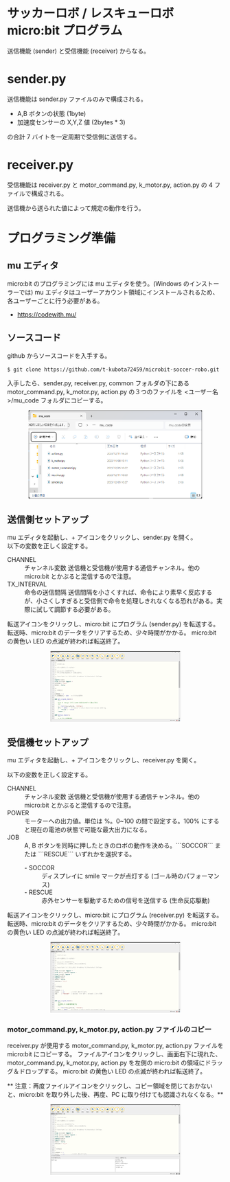 # サッカーロボ / レスキューロボ micro:bit プログラム

送信機能 (sender) と受信機能 (receiver) からなる。

# sender.py

送信機能は sender.py ファイルのみで構成される。

- A,B ボタンの状態 (1byte)
- 加速度センサーの X,Y,Z 値 (2bytes * 3)

の合計 7 バイトを一定周期で受信側に送信する。

# receiver.py

受信機能は receiver.py と motor_command.py, k_motor.py, action.py の 4 ファイルで構成される。

送信機から送られた値によって規定の動作を行う。

# プログラミング準備

## mu エディタ

micro:bit のプログラミングには mu エディタを使う。(Windows のインストーラーでは) mu エディタはユーザーアカウント領域にインストールされるため、各ユーザーごとに行う必要がある。

 - https://codewith.mu/

## ソースコード

github からソースコードを入手する。

```
$ git clone https://github.com/t-kubota72459/microbit-soccer-robo.git
```

入手したら、sender.py, receiver.py, common フォルダの下にある motor_command.py, k_motor.py, action.py の３つのファイルを <ユーザー名>/mu_code フォルダにコピーする。

<center>
<img src="./images/step1.png" width="80%">
</center>

## 送信側セットアップ

mu エディタを起動し、+ アイコンをクリックし、sender.py を開く。  
以下の変数を正しく設定する。

<dl>
<dt>CHANNEL</dt>
<dd>チャンネル変数  
送信機と受信機が使用する通信チャンネル。他の micro:bit とかぶると混信するので注意。
</dd>
<dt>TX_INTERVAL</dt>
<dd>命令の送信間隔  
送信間隔を小さくすれば、命令により素早く反応するが、小さくしすぎると受信側で命令を処理しきれなくなる恐れがある。実際に試して調節する必要がある。
</dd>
</dl>

転送アイコンをクリックし、micro:bit にプログラム (sender.py) を転送する。転送時、micro:bit のデータをクリアするため、少々時間がかかる。
micro:bit の黄色い LED の点滅が終われば転送終了。

<center>
<img src="images/sender.png", width="60%"/>
</center>

## 受信機セットアップ

mu エディタを起動し、+ アイコンをクリックし、receiver.py を開く。  

以下の変数を正しく設定する。

<dl>
<dt>CHANNEL</dt>
<dd>チャンネル変数  
送信機と受信機が使用する通信チャンネル。他の micro:bit とかぶると混信するので注意。
</dd>
<dt>POWER</dt>
<dd>モーターへの出力値。単位は %。0~100 の間で設定する。100% にすると現在の電池の状態で可能な最大出力になる。</dd>

<dt>JOB</dt>
<dd> A, B ボタンを同時に押したときのロボの動作を決める。```SOCCOR``` または ```RESCUE``` いずれかを選択する。

<dl>
<dt>- SOCCOR</dt>
<dd>ディスプレイに smile マークが点灯する (ゴール時のパフォーマンス)</dd>
<dt>- RESCUE</dt>
<dd>赤外センサーを駆動するための信号を送信する (生命反応駆動)</dd>
</dl>
</dl>

転送アイコンをクリックし、micro:bit にプログラム (receiver.py) を転送する。転送時、micro:bit のデータをクリアするため、少々時間がかかる。
micro:bit の黄色い LED の点滅が終われば転送終了。

<center>
<img src="images/receiver.png", width="60%"/>
</center>

### motor_command.py, k_motor.py, action.py ファイルのコピー

receiver.py が使用する motor_command.py, k_motor.py, action.py ファイルを micro:bit にコピーする。
ファイルアイコンをクリックし、画面右下に現れた、motor_command.py, k_motor.py, action.py を左側の micro:bit の領域にドラッグ＆ドロップする。
micro:bit の黄色い LED の点滅が終われば転送終了。

** 注意：再度ファイルアイコンをクリックし、コピー領域を閉じておかないと、micro:bit を取り外した後、再度、PC に取り付けても認識されなくなる。**

<center>
<img src="images/copyfiles.png", width="60%"/>
</center>
